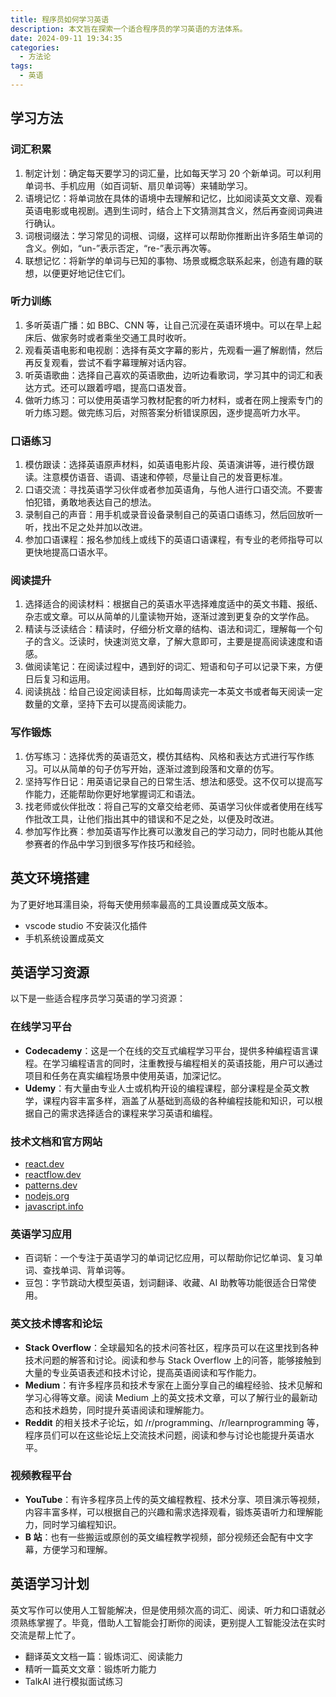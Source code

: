 ```yaml
---
title: 程序员如何学习英语
description: 本文旨在探索一个适合程序员的学习英语的方法体系。
date: 2024-09-11 19:34:35
categories:
  - 方法论
tags:
  - 英语
---
```


## 学习方法

### 词汇积累

1. 制定计划：确定每天要学习的词汇量，比如每天学习 20 个新单词。可以利用单词书、手机应用（如百词斩、扇贝单词等）来辅助学习。
2. 语境记忆：将单词放在具体的语境中去理解和记忆，比如阅读英文文章、观看英语电影或电视剧。遇到生词时，结合上下文猜测其含义，然后再查阅词典进行确认。
3. 词根词缀法：学习常见的词根、词缀，这样可以帮助你推断出许多陌生单词的含义。例如，“un-”表示否定，“re-”表示再次等。
4. 联想记忆：将新学的单词与已知的事物、场景或概念联系起来，创造有趣的联想，以便更好地记住它们。

### 听力训练

1. 多听英语广播：如 BBC、CNN 等，让自己沉浸在英语环境中。可以在早上起床后、做家务时或者乘坐交通工具时收听。
2. 观看英语电影和电视剧：选择有英文字幕的影片，先观看一遍了解剧情，然后再反复观看，尝试不看字幕理解对话内容。
3. 听英语歌曲：选择自己喜欢的英语歌曲，边听边看歌词，学习其中的词汇和表达方式。还可以跟着哼唱，提高口语发音。
4. 做听力练习：可以使用英语学习教材配套的听力材料，或者在网上搜索专门的听力练习题。做完练习后，对照答案分析错误原因，逐步提高听力水平。

### 口语练习

1. 模仿跟读：选择英语原声材料，如英语电影片段、英语演讲等，进行模仿跟读。注意模仿语音、语调、语速和停顿，尽量让自己的发音更标准。
2. 口语交流：寻找英语学习伙伴或者参加英语角，与他人进行口语交流。不要害怕犯错，勇敢地表达自己的想法。
3. 录制自己的声音：用手机或录音设备录制自己的英语口语练习，然后回放听一听，找出不足之处并加以改进。
4. 参加口语课程：报名参加线上或线下的英语口语课程，有专业的老师指导可以更快地提高口语水平。

### 阅读提升

1. 选择适合的阅读材料：根据自己的英语水平选择难度适中的英文书籍、报纸、杂志或文章。可以从简单的儿童读物开始，逐渐过渡到更复杂的文学作品。
2. 精读与泛读结合：精读时，仔细分析文章的结构、语法和词汇，理解每一个句子的含义。泛读时，快速浏览文章，了解大意即可，主要是提高阅读速度和语感。
3. 做阅读笔记：在阅读过程中，遇到好的词汇、短语和句子可以记录下来，方便日后复习和运用。
4. 阅读挑战：给自己设定阅读目标，比如每周读完一本英文书或者每天阅读一定数量的文章，坚持下去可以提高阅读能力。

### 写作锻炼

1. 仿写练习：选择优秀的英语范文，模仿其结构、风格和表达方式进行写作练习。可以从简单的句子仿写开始，逐渐过渡到段落和文章的仿写。
2. 坚持写作日记：用英语记录自己的日常生活、想法和感受。这不仅可以提高写作能力，还能帮助你更好地掌握词汇和语法。
3. 找老师或伙伴批改：将自己写的文章交给老师、英语学习伙伴或者使用在线写作批改工具，让他们指出其中的错误和不足之处，以便及时改进。
4. 参加写作比赛：参加英语写作比赛可以激发自己的学习动力，同时也能从其他参赛者的作品中学习到很多写作技巧和经验。

## 英文环境搭建

为了更好地耳濡目染，将每天使用频率最高的工具设置成英文版本。

- vscode studio 不安装汉化插件
- 手机系统设置成英文

## 英语学习资源

以下是一些适合程序员学习英语的学习资源：

### 在线学习平台

- **Codecademy**：这是一个在线的交互式编程学习平台，提供多种编程语言课程。在学习编程语言的同时，注重教授与编程相关的英语技能，用户可以通过项目和任务在真实编程场景中使用英语，加深记忆。
- **Udemy**：有大量由专业人士或机构开设的编程课程，部分课程是全英文教学，课程内容丰富多样，涵盖了从基础到高级的各种编程技能和知识，可以根据自己的需求选择适合的课程来学习英语和编程。

### 技术文档和官方网站

- [react.dev](https://react.dev/)
- [reactflow.dev](https://reactflow.dev/)
- [patterns.dev](https://www.patterns.dev/)
- [nodejs.org](https://nodejs.org/en/learn/getting-started/nodejs-with-typescript)
- [javascript.info](https://javascript.info/)

### 英语学习应用

- 百词斩：一个专注于英语学习的单词记忆应用，可以帮助你记忆单词、复习单词、查找单词、背单词等。
- 豆包：字节跳动大模型英语，划词翻译、收藏、AI 助教等功能很适合日常使用。

### 英文技术博客和论坛

- **Stack Overflow**：全球最知名的技术问答社区，程序员可以在这里找到各种技术问题的解答和讨论。阅读和参与 Stack Overflow 上的问答，能够接触到大量的专业英语表述和技术讨论，提高英语阅读和写作能力。
- **Medium**：有许多程序员和技术专家在上面分享自己的编程经验、技术见解和学习心得等文章。阅读 Medium 上的英文技术文章，可以了解行业的最新动态和技术趋势，同时提升英语阅读和理解能力。
- **Reddit** 的相关技术子论坛，如 /r/programming、/r/learnprogramming 等，程序员们可以在这些论坛上交流技术问题，阅读和参与讨论也能提升英语水平。

### 视频教程平台

- **YouTube**：有许多程序员上传的英文编程教程、技术分享、项目演示等视频，内容丰富多样，可以根据自己的兴趣和需求选择观看，锻炼英语听力和理解能力，同时学习编程知识。
- **B 站**：也有一些搬运或原创的英文编程教学视频，部分视频还会配有中文字幕，方便学习和理解。

## 英语学习计划

英文写作可以使用人工智能解决，但是使用频次高的词汇、阅读、听力和口语就必须熟练掌握了。毕竟，借助人工智能会打断你的阅读，更别提人工智能没法在实时交流是帮上忙了。

- 翻译英文文档一篇：锻炼词汇、阅读能力
- 精听一篇英文文章：锻炼听力能力
- TalkAI 进行模拟面试练习
